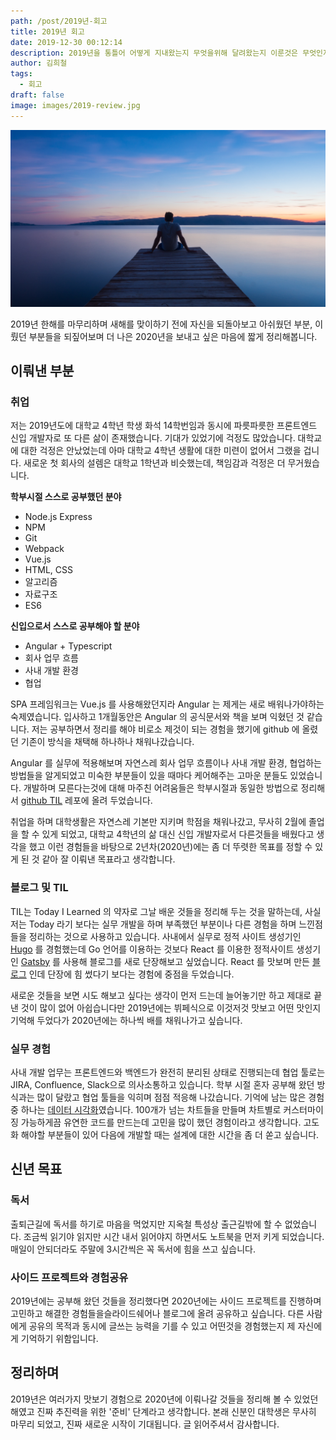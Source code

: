 ```yaml
---
path: /post/2019년-회고
title: 2019년 회고
date: 2019-12-30 00:12:14
description: 2019년을 통틀어 어떻게 지내왔는지 무엇을위해 달려왔는지 이룬것은 무엇인지, 앞으로 나아갈 방향은 어디인지 회고합니다.
author: 김희철
tags:
  - 회고
draft: false
image: images/2019-review.jpg
---
```


![이미지](./images/2019-review.jpg)

2019년 한해를 마무리하며 새해를 맞이하기 전에 자신을 되돌아보고 아쉬웠던 부분, 이뤘던 부분들을 되짚어보며 더 나은 2020년을 보내고 싶은 마음에 짧게 정리해봅니다.

## 이뤄낸 부분

### 취업

저는 2019년도에 대학교 4학년 학생 화석 14학번임과 동시에 파릇파릇한 프론트엔드 신입 개발자로 또 다른 삶이 존재했습니다. 기대가 있었기에 걱정도 많았습니다. 대학교에 대한 걱정은 안났었는데 아마 대학교 4학년 생활에 대한 미련이 없어서 그랬을 겁니다. 새로운 첫 회사의 설렘은 대학교 1학년과 비슷했는데, 책임감과 걱정은 더 무거웠습니다.

**학부시절 스스로 공부했던 분야**

- Node.js Express
- NPM
- Git
- Webpack
- Vue.js
- HTML, CSS
- 알고리즘
- 자료구조
- ES6

**신입으로서 스스로 공부해야 할 분야**

- Angular + Typescript
- 회사 업무 흐름
- 사내 개발 환경
- 협업

SPA 프레임워크는 Vue.js 를 사용해왔던지라 Angular 는 제게는 새로 배워나가야하는 숙제였습니다. 입사하고 1개월동안은 Angular 의 공식문서와 책을 보며 익혔던 것 같습니다. 저는 공부하면서 정리를 해야 비로소 제것이 되는 경험을 했기에 github 에 올렸던 기존이 방식을 채택해 하나하나 채워나갔습니다.

Angular 를 실무에 적용해보며 자연스레 회사 업무 흐름이나 사내 개발 환경, 협업하는 방법들을 알게되었고 미숙한 부분들이 있을 때마다 케어해주는 고마운 분들도 있었습니다. 개발하며 모른다는것에 대해 마주친 어려움들은 학부시절과 동일한 방법으로 정리해서 [github TIL](https://github.com/heecheolman/TIL) 레포에 올려 두었습니다.

취업을 하며 대학생활은 자연스레 기본만 지키며 학점을 채워나갔고, 무사히 2월에 졸업을 할 수 있게 되었고, 대학교 4학년의 삶 대신 신입 개발자로서 다른것들을 배웠다고 생각을 했고 이런 경험들을 바탕으로 2년차(2020년)에는 좀 더 뚜렷한 목표를 정할 수 있게 된 것 같아 잘 이뤄낸 목표라고 생각합니다.

### 블로그 및 TIL

TIL는 Today I Learned 의 약자로 그날 배운 것들을 정리해 두는 것을 말하는데, 사실 저는 Today 라기 보다는 실무 개발을 하며 부족했던 부분이나 다른 경험을 하며 느낀점들을 정리하는 것으로 사용하고 있습니다. 사내에서 실무로 정적 사이트 생성기인 [Hugo](https://gohugo.io/) 를 경험했는데 Go 언어를 이용하는 것보다 React 를 이용한 정적사이트 생성기인 [Gatsby](https://www.gatsbyjs.org/) 를 사용해 블로그를 새로 단장해보고 싶었습니다. React 를 맛보며 만든 [블로그](https://heecheolman.heecheolman.now.sh/) 인데 단장에 힘 썼다기 보다는 경험에 중점을 두었습니다.

새로운 것들을 보면 시도 해보고 싶다는 생각이 먼저 드는데 늘어놓기만 하고 제대로 끝낸 것이 많이 없어 아쉽습니다만 2019년에는 뷔페식으로 이것저것 맛보고 어떤 맛인지 기억해 두었다가 2020년에는 하나씩 배를 채워나가고 싶습니다.

### 실무 경험

사내 개발 업무는 프론트엔드와 백엔드가 완전히 분리된 상태로 진행되는데 협업 툴로는 JIRA, Confluence, Slack으로 의사소통하고 있습니다. 학부 시절 혼자 공부해 왔던 방식과는 많이 달랐고 협업 툴들을 익히며 점점 적응해 나갔습니다. 기억에 남는 많은 경험 중 하나는 [데이터 시각화](https://bznav.com/service/)였습니다. 100개가 넘는 차트들을 만들며 차트별로 커스터마이징 가능하게끔 유연한 코드를 만드는데 고민을 많이 했던 경험이라고 생각합니다. 고도화 해야할 부분들이 있어 다음에 개발할 때는 설계에 대한 시간을 좀 더 쏟고 싶습니다.

## 신년 목표

### 독서

출퇴근길에 독서를 하기로 마음을 먹었지만 지옥철 특성상 출근길밖에 할 수 없었습니다. 조금씩 읽기야 읽지만 시간 내서 읽어야지 하면서도 노트북을 먼저 키게 되었습니다. 매일이 안되더라도 주말에 3시간씩은 꼭 독서에 힘을 쓰고 싶습니다.

### 사이드 프로젝트와 경험공유

2019년에는 공부해 왔던 것들을 정리했다면 2020년에는 사이드 프로젝트를 진행하며 고민하고 해결한 경험들을슬라이드쉐어나 블로그에 올려 공유하고 싶습니다. 다른 사람에게 공유의 목적과 동시에 글쓰는 능력을 기를 수 있고 어떤것을 경험했는지 제 자신에게 기억하기 위함입니다.

## 정리하며

2019년은 여러가지 맛보기 경험으로 2020년에 이뤄나갈 것들을 정리해 볼 수 있었던 해였고 진짜 추진력을 위한 '준비' 단계라고 생각합니다. 본래 신분인 대학생은 무사히 마무리 되었고, 진짜 새로운 시작이 기대됩니다. 글 읽어주셔서 감사합니다.
